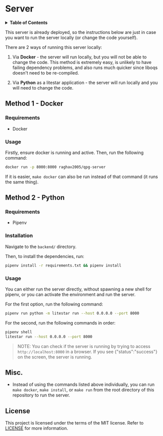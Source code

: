 # Server

<details>
  <summary><strong>Table of Contents</strong></summary>

- [Method 1 - Docker](#method-1---docker)
  - [Requirements](#requirements)
  - [Usage](#usage)
- [Method 2 - Python](#method-2---python)
  - [Requirements](#requirements-1)
  - [Installation](#installation)
  - [Usage](#usage-1)
- [Misc.](#misc)
- [License](#license)

</details>

This server is already deployed, so the instructions below are just in case you want to run the server locally (or change the code yourself).

There are 2 ways of running this server locally:

1) Via **Docker** - the server will run locally, but you will not be able to change the code. This method is extremely easy, is unlikely to have failing dependency problems, and also runs much quicker since liboqs doesn't need to be re-compiled.

2) Via **Python** as a litestar application - the server will run locally and you will need to change the code.

## Method 1 - Docker

### Requirements

- Docker

### Usage

Firstly, ensure docker is running and active. Then, run the following command:

```bash
docker run -p 8000:8000 raghav2005/qpg-server
```

If it is easier, `make docker` can also be run instead of that command (it runs the same thing).

## Method 2 - Python

### Requirements

- Pipenv

### Installation

Navigate to the `backend/` directory.

Then, to install the dependencies, run:

```bash
pipenv install -r requirements.txt && pipenv install
```

### Usage

You can either run the server directly, without spawning a new shell for pipenv, or you can activate the environment and run the server.

For the first option, run the following command:

```bash
pipenv run python -m litestar run --host 0.0.0.0 --port 8000
```

For the second, run the following commands in order:

```bash
pipenv shell
litestar run --host 0.0.0.0 --port 8000
```

> NOTE: You can check if the server is running by trying to access `http://localhost:8000` in a browser. If you see {"status":"success"} on the screen, the server is running.

## Misc.

- Instead of using the commands listed above individually, you can run `make docker`, `make install`, or `make run` from the root directory of this repository to run the server.

## License

This project is licensed under the terms of the MIT license. Refer to [LICENSE](LICENSE) for more information.
